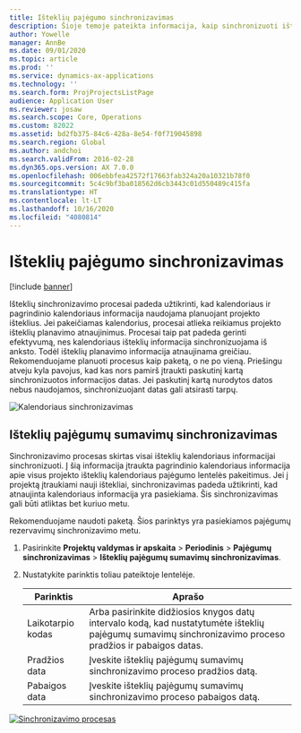 ```yaml
---
title: Išteklių pajėgumo sinchronizavimas
description: Šioje temoje pateikta informacija, kaip sinchronizuoti ištekliaus pajėgumą kalendoriuose ir projektuose.
author: Yowelle
manager: AnnBe
ms.date: 09/01/2020
ms.topic: article
ms.prod: ''
ms.service: dynamics-ax-applications
ms.technology: ''
ms.search.form: ProjProjectsListPage
audience: Application User
ms.reviewer: josaw
ms.search.scope: Core, Operations
ms.custom: 82022
ms.assetid: bd2fb375-84c6-428a-8e54-f0f719045898
ms.search.region: Global
ms.author: andchoi
ms.search.validFrom: 2016-02-28
ms.dyn365.ops.version: AX 7.0.0
ms.openlocfilehash: 006ebbfea42572f17663fab324a20a10321b78f0
ms.sourcegitcommit: 5c4c9bf3ba018562d6cb3443c01d550489c415fa
ms.translationtype: HT
ms.contentlocale: lt-LT
ms.lasthandoff: 10/16/2020
ms.locfileid: "4080814"
---
```

# <a name="synchronize-resource-capacity"></a>Išteklių pajėgumo sinchronizavimas

[!include [banner](../includes/banner.md)]

Išteklių sinchronizavimo procesai padeda užtikrinti, kad kalendoriaus ir pagrindinio kalendoriaus informacija naudojama planuojant projekto išteklius. Jei pakeičiamas kalendorius, procesai atlieka reikiamus projekto išteklių planavimo atnaujinimus. Procesai taip pat padeda gerinti efektyvumą, nes kalendoriaus išteklių informacija sinchronizuojama iš anksto. Todėl išteklių planavimo informacija atnaujinama greičiau. Rekomenduojame planuoti procesus kaip paketą, o ne po vieną. Priešingu atveju kyla pavojus, kad kas nors pamirš įtraukti paskutinį kartą sinchronizuotos informacijos datas. Jei paskutinį kartą nurodytos datos nebus naudojamos, sinchronizuojant datas gali atsirasti tarpų.

![Kalendoriaus sinchronizavimas](./media/projectresourcing04-1024x471.jpg)

## <a name="synchronize-resource-capacity-roll-ups"></a>Išteklių pajėgumų sumavimų sinchronizavimas

Sinchronizavimo procesas skirtas visai išteklių kalendoriaus informacijai sinchronizuoti. Į šią informacija įtraukta pagrindinio kalendoriaus informacija apie visus projekto išteklių kalendoriaus pajėgumo lentelės pakeitimus. Jei į projektą įtraukiami nauji ištekliai, sinchronizavimas padeda užtikrinti, kad atnaujinta kalendoriaus informacija yra pasiekiama. Šis sinchronizavimas gali būti atliktas bet kuriuo metu.

Rekomenduojame naudoti paketą. Šios parinktys yra pasiekiamos pajėgumų rezervavimų sinchronizavimo metu.

1. Pasirinkite **Projektų valdymas ir apskaita** &gt; **Periodinis** &gt; **Pajėgumų sinchronizavimas** &gt; **Išteklių pajėgumų sumavimų sinchronizavimas**.
2. Nustatykite parinktis toliau pateiktoje lentelėje.

    | Parinktis      | Aprašo |
    |-------------|-------------|
    | Laikotarpio kodas | Arba pasirinkite didžiosios knygos datų intervalo kodą, kad nustatytumėte išteklių pajėgumų sumavimų sinchronizavimo proceso pradžios ir pabaigos datas. |
    | Pradžios data  | Įveskite išteklių pajėgumų sumavimų sinchronizavimo proceso pradžios datą. |
    | Pabaigos data    | Įveskite išteklių pajėgumų sumavimų sinchronizavimo proceso pabaigos datą. |

[![Sinchronizavimo procesas](./media/projectresourcing09.jpg)](./media/projectresourcing09.jpg)
